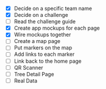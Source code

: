 - [x] Decide on a specific team name
- [x] Decide on a challenge
- [ ] Read the challenge guide
- [x] Create app mockups for each page
- [x] Wire mockups together
- [ ] Create a map page
- [ ] Put markers on the map
- [ ] Add links to each marker
- [ ] Link back to the home page
- [ ] QR Scanner
- [ ] Tree Detail Page
- [ ] Real Data